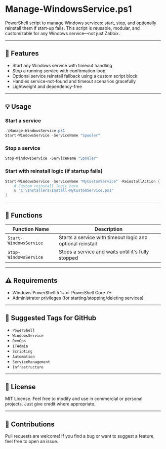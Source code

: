 # Manage-WindowsService.ps1

PowerShell script to manage Windows services: start, stop, and optionally reinstall them if start-up fails. This script is reusable, modular, and customizable for any Windows service—not just Zabbix.

---

## 🔧 Features

- Start any Windows service with timeout handling
- Stop a running service with confirmation loop
- Optional service reinstall fallback using a custom script block
- Handles service-not-found and timeout scenarios gracefully
- Lightweight and dependency-free

---

## 💡 Usage

### Start a service

```powershell
.\Manage-WindowsService.ps1
Start-WindowsService -ServiceName "Spooler"
````

### Stop a service

```powershell
Stop-WindowsService -ServiceName "Spooler"
```

### Start with reinstall logic (if startup fails)

```powershell
Start-WindowsService -ServiceName "MyCustomService" -ReinstallAction {
    # Custom reinstall logic here
    & "C:\Installers\Install-MyCustomService.ps1"
}
```

---

## 📁 Functions

| Function Name          | Description                                                |
| ---------------------- | ---------------------------------------------------------- |
| `Start-WindowsService` | Starts a service with timeout logic and optional reinstall |
| `Stop-WindowsService`  | Stops a service and waits until it's fully stopped         |

---

## ⚠️ Requirements

* Windows PowerShell 5.1+ or PowerShell Core 7+
* Administrator privileges (for starting/stopping/deleting services)

---

## 📌 Suggested Tags for GitHub

* `PowerShell`
* `WindowsService`
* `DevOps`
* `ITAdmin`
* `Scripting`
* `Automation`
* `ServiceManagement`
* `Infrastructure`

---

## 📄 License

MIT License. Feel free to modify and use in commercial or personal projects. Just give credit where appropriate.

---

## 🙌 Contributions

Pull requests are welcome! If you find a bug or want to suggest a feature, feel free to open an issue.
